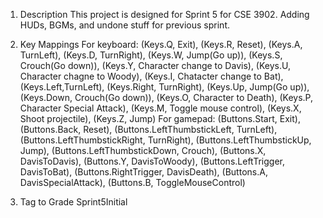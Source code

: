 1. Description
  This project is designed for Sprint 5 for CSE 3902. Adding HUDs, BGMs, and undone stuff for previous sprint.

2. Key Mappings
  For keyboard:
                      (Keys.Q, Exit),
                      (Keys.R, Reset),
                      (Keys.A, TurnLeft),
                      (Keys.D, TurnRight),
                      (Keys.W, Jump(Go up)),
                      (Keys.S, Crouch(Go down)),
                      (Keys.Y, Character change to Davis),
                      (Keys.U, Character chagne to Woody),
                      (Keys.I, Chatacter change to Bat),
                      (Keys.Left,TurnLeft),
                      (Keys.Right, TurnRight),
                      (Keys.Up, Jump(Go up)),
                      (Keys.Down, Crouch(Go down)),
                      (Keys.O, Character to Death),
                      (Keys.P, Character Special Attack),
                      (Keys.M, Toggle mouse control),
                      (Keys.X, Shoot projectile),
                      (Keys.Z, Jump)
  For gamepad:
                      (Buttons.Start, Exit),
                      (Buttons.Back, Reset),
                      (Buttons.LeftThumbstickLeft, TurnLeft),
                      (Buttons.LeftThumbstickRight, TurnRight),
                      (Buttons.LeftThumbstickUp, Jump),
                      (Buttons.LeftThumbstickDown, Crouch),
                      (Buttons.X, DavisToDavis),
                      (Buttons.Y, DavisToWoody),
                      (Buttons.LeftTrigger, DavisToBat),
                      (Buttons.RightTrigger, DavisDeath),
                      (Buttons.A, DavisSpecialAttack),
                      (Buttons.B, ToggleMouseControl) 

3. Tag to Grade
  Sprint5Initial